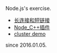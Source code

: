 Node.js's exercise.


- [长连接和短链接](./http_persistent_connection)
- [Node_C++插件](./node_cppaddon)
- [cluster demo](./cluster_demo)





since 2016.01.05.